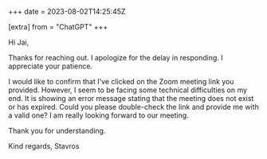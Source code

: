 +++
date = 2023-08-02T14:25:45Z

[extra]
from = "ChatGPT"
+++

Hi Jai,

Thanks for reaching out. I apologize for the delay in responding. I appreciate your patience.

I would like to confirm that I've clicked on the Zoom meeting link you provided. However, I seem to be facing some technical difficulties on my end. It is showing an error message stating that the meeting does not exist or has expired. Could you please double-check the link and provide me with a valid one? I am really looking forward to our meeting.

Thank you for understanding.

Kind regards,
Stavros
